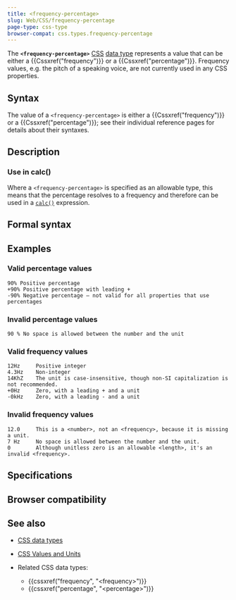 ```yaml
---
title: <frequency-percentage>
slug: Web/CSS/frequency-percentage
page-type: css-type
browser-compat: css.types.frequency-percentage
---
```




The **`<frequency-percentage>`** [CSS](/Web/CSS) [data type](/Web/CSS/CSS_Types) represents a value that can be either a {{Cssxref("frequency")}} or a {{Cssxref("percentage")}}. Frequency values, e.g. the pitch of a speaking voice, are not currently used in any CSS properties.

## Syntax

The value of a `<frequency-percentage>` is either a {{Cssxref("frequency")}} or a {{Cssxref("percentage")}}; see their individual reference pages for details about their syntaxes.

## Description

### Use in calc()

Where a `<frequency-percentage>` is specified as an allowable type, this means that the percentage resolves to a frequency and therefore can be used in a [`calc()`](/Web/CSS/calc) expression.

## Formal syntax



## Examples

### Valid percentage values

```plain example-good
90% Positive percentage
+90% Positive percentage with leading +
-90% Negative percentage — not valid for all properties that use percentages
```

### Invalid percentage values

```plain example-bad
90 % No space is allowed between the number and the unit
```

### Valid frequency values

```plain example-good
12Hz     Positive integer
4.3Hz    Non-integer
14KhZ    The unit is case-insensitive, though non-SI capitalization is not recommended.
+0Hz     Zero, with a leading + and a unit
-0kHz    Zero, with a leading - and a unit
```

### Invalid frequency values

```plain example-bad
12.0     This is a <number>, not an <frequency>, because it is missing a unit.
7 Hz     No space is allowed between the number and the unit.
0        Although unitless zero is an allowable <length>, it's an invalid <frequency>.
```

## Specifications



## Browser compatibility



## See also

- [CSS data types](/Web/CSS/CSS_Types)
- [CSS Values and Units](/Web/CSS/CSS_Values_and_Units)
- Related CSS data types:

  - {{cssxref("frequency", "&lt;frequency&gt;")}}
  - {{cssxref("percentage", "&lt;percentage&gt;")}}
